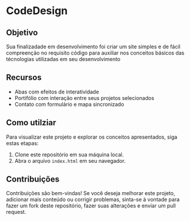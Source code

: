 # CodeDesign

## Objetivo

Sua finalizadade em desenvolvimento foi criar um site simples e de fácil compreenção no requisito código para auxiliar nos conceitos básicos das técnologias utilizadas em seu desenvolvimento

## Recursos

- Abas com efeitos de interatividade
- Portifólio com interação entre seus projetos selecionados
- Contato com formulário e mapa sincronizado

## Como utilziar

Para visualizar este projeto e explorar os conceitos apresentados, siga estas etapas:

1. Clone este repositório em sua máquina local.
2. Abra o arquivo `index.html` em seu navegador.

## Contribuições

Contribuições são bem-vindas! Se você deseja melhorar este projeto, adicionar mais conteúdo ou corrigir problemas, sinta-se à vontade para fazer um fork deste repositório, fazer suas alterações e enviar um pull request.
